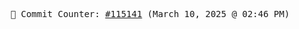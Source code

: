 <p align="center">
    <samp>
        📮 Commit Counter: <a href="https://github.com/Javascript-void0/Javascript-void0/commits/main">#115141</a> (March 10, 2025 @ 02:46 PM)
    </samp>
</p>